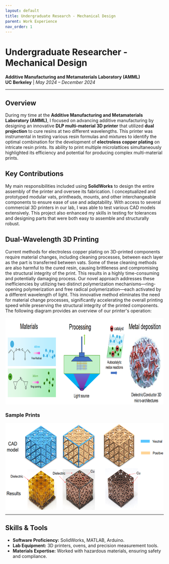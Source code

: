```yaml
---
layout: default
title: Undergraduate Research - Mechanical Design
parent: Work Experience
nav_order: 1
---
```


# Undergraduate Researcher - Mechanical Design
**Additive Manufacturing and Metamaterials Laboratory (AMML)**  
**UC Berkeley** | *May 2024 – December 2024*

---

## Overview  
During my time at the **Additive Manufacturing and Metamaterials Laboratory (AMML)**, I focused on advancing additive manufacturing by designing an innovative **DLP multi-material 3D printer** that utilized **dual projection** to cure resins at two different wavelengths. This printer was instrumental in testing various resin formulas and mixtures to identify the optimal combination for the development of **electroless copper plating** on intricate resin prints. Its ability to print multiple microlattices simultaneously highlighted its efficiency and potential for producing complex multi-material prints. 

## Key Contributions  
My main responsibilities included using **SolidWorks** to design the entire assembly of the printer and oversee its fabrication. I conceptualized and prototyped modular vats, printheads, mounts, and other interchangeable components to ensure ease of use and adaptability. With access to several commercial 3D printers in our lab, I was able to test various CAD models extensively. This project also enhanced my skills in testing for tolerances and designing parts that were both easy to assemble and structurally robust.

## Dual-Wavelength 3D Printing
Current methods for electroless copper plating on 3D-printed components require material changes, including cleaning processes, between each layer as the part is transferred between vats. Some of these cleaning methods are also harmful to the cured resin, causing brittleness and compromising the structural integrity of the print. This results in a highly time-consuming and potentially damaging process. Our novel approach addresses these inefficiencies by utilizing two distinct polymerization mechanisms—ring-opening polymerization and free radical polymerization—each activated by a different wavelength of light. This innovative method eliminates the need for material change processes, significantly accelerating the overall printing speed while preserving the structural integrity of the printed components. The following diagram provides an overview of our printer's operation:

<div style="display: flex; justify-content: center; gap: 20px;">
  <img src="assets/dlp_process.png" alt="Laptop stand closed CAD" style="height: 275px; width: auto;">
</div>

### Sample Prints

<div style="display: flex; justify-content: center; gap: 20px;">
  <img src="assets/microlattices.png" alt="Laptop stand closed CAD" style="height: 275px; width: auto;">
</div>

---

## Skills & Tools  
- **Software Proficiency:** SolidWorks, MATLAB, Arduino.  
- **Lab Equipment:** 3D printers, ovens, and precision measurement tools.  
- **Materials Expertise:** Worked with hazardous materials, ensuring safety and compliance.  

